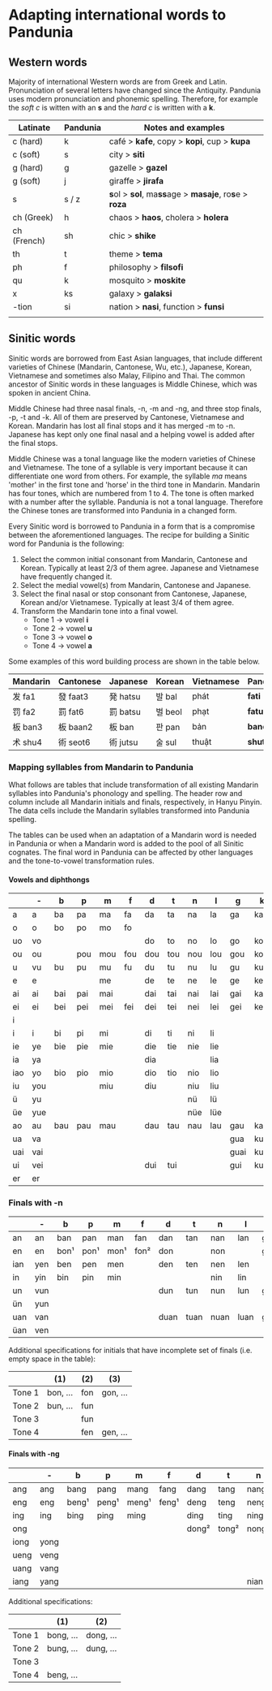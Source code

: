 # Adapting international words to Pandunia

## Western words

Majority of international Western words are from Greek and Latin.
Pronunciation of several letters have changed since the Antiquity.
Pandunia uses modern pronunciation and phonemic spelling.
Therefore, for example the _soft c_ is witten with an **s**
and the _hard c_ is written with a **k**.

| Latinate | Pandunia | Notes and examples |
|----------|----------|--------------------|
| c (hard) | k        | café > **kafe**, copy > **kopi**, cup > **kupa** |
| c (soft) | s        | city > **siti** |
| g (hard) | g        | gazelle > **gazel** |
| g (soft) | j        | giraffe > **jirafa** |
| s        | s / z    | **s**ol > **sol**, ma**ss**age > **masaje**, ro**s**e > **roza** |
| ch (Greek)| h       | chaos > **haos**, cholera > **holera** |
| ch (French) | sh    | chic > **shike** |
| th       | t        | theme > **tema** |
| ph       | f        | philosophy > **filsofi** |
| qu       | k        | mosquito > **moskite** |
| x        | ks       | galaxy > **galaksi** |
| -tion    | si       | nation > **nasi**, function > **funsi** |
|          |          | |


## Sinitic words

Sinitic words are borrowed from East Asian languages, that include
different varieties of Chinese (Mandarin, Cantonese, Wu, etc.),
Japanese, Korean, Vietnamese
and sometimes also Malay, Filipino and Thai.
The common ancestor of Sinitic words in these languages is Middle Chinese,
which was spoken in ancient China.

Middle Chinese had three nasal finals, -n, -m and -ng,
and three stop finals, -p, -t and -k.
All of them are preserved by Cantonese, Vietnamese and Korean.
Mandarin has lost all final stops and it has merged -m to -n.
Japanese has kept only one final nasal
and a helping vowel is added after the final stops.

Middle Chinese was a tonal language
like the modern varieties of Chinese and Vietnamese.
The tone of a syllable is very important because it can differentiate one word from others.
For example, the syllable _ma_ means 'mother' in the first tone and 'horse' in the third tone in Mandarin.
Mandarin has four tones, which are numbered from 1 to 4.
The tone is often marked with a number after the syllable.
Pandunia is not a tonal language.
Therefore the Chinese tones are transformed into Pandunia in a changed form.

Every Sinitic word is borrowed to Pandunia in a form that is a compromise between the aforementioned languages.
The recipe for building a Sinitic word for Pandunia is the following:

1. Select the common initial consonant from Mandarin, Cantonese and Korean.
   Typically at least 2/3 of them agree.
   Japanese and Vietnamese have frequently changed it.
2. Select the medial vowel(s) from Mandarin, Cantonese and Japanese.
3. Select the final nasal or stop consonant from Cantonese, Japanese, Korean and/or Vietnamese.
   Typically at least 3/4 of them agree.
4. Transform the Mandarin tone into a final vowel.
    - Tone 1 → vowel **i**
    - Tone 2 → vowel **u**
    - Tone 3 → vowel **o**
    - Tone 4 → vowel **a**

Some examples of this word building process are shown in the table below.

| Mandarin | Cantonese | Japanese | Korean    | Vietnamese | Pandunia  |
|----------|-----------|----------|-----------|------------|-----------|
| 发 fa1  | 發 faat3 | 発 hatsu | 발 bal  | phát  | **fati**  |
| 罚 fa2  | 罰 fat6  | 罰 batsu | 벌 beol | phạt  | **fatu**  |
| 板 ban3 | 板 baan2 | 板 ban   | 판 pan  | bản   | **bano**  |
| 术 shu4 | 術 seot6 | 術 jutsu | 술 sul  | thuật | **shuta** |


### Mapping syllables from Mandarin to Pandunia

What follows are tables that include transformation of all existing Mandarin syllables into Pandunia's phonology and spelling.
The header row and column include all Mandarin initials and finals, respectively, in Hanyu Pinyin.
The data cells include the Mandarin syllables transformed into Pandunia spelling.

The tables can be used when an adaptation of a Mandarin word is needed in Pandunia
or when a Mandarin word is added to the pool of all Sinitic cognates.
The final word in Pandunia can be affected by other languages and the tone-to-vowel transformation rules.

#### Vowels and diphthongs

|     | -   |  b  |  p  |  m  |  f  |  d  |  t  |  n  |  l  |  g  |  k  |  h  |j/zh |q/ch |x/sh |  r  |  z  |  c  |  s  |
|-----|-----|-----|-----|-----|-----|-----|-----|-----|-----|-----|-----|-----|-----|-----|-----|-----|-----|-----|-----|
| a   | a   | ba  | pa  | ma  | fa  | da  | ta  | na  | la  | ga  | ka  | ha  | ja  | cha | sha |     | za  | ca  | sa  |
| o   | o   | bo  | po  | mo  | fo  |     |     |     |     |     |     |     |     |     |     |     |     |     |     |
| uo  | vo  |     |     |     |     | do  | to  | no  | lo  | go  | ko  | ho  | jo  | cho | sho | ro  | zo  | co  | so  |
| ou  | ou  |     | pou | mou | fou | dou | tou | nou | lou | gou | kou | hou | jou |chou |shou | rou | zou | cou | sou |
| u   | vu  | bu  | pu  | mu  | fu  | du  | tu  | nu  | lu  | gu  | ku  | hu  | ju  | chu | shu | ru  | zu  | cu  | su  |
| e   | e   |     |     | me  |     | de  | te  | ne  | le  | ge  | ke  | he  | je  | che | she | re  | ze  | ce  | se  |
| ai  | ai  | bai | pai | mai |     | dai | tai | nai | lai | gai | kai | hai | jai | chai| shai|     | zai | cai | sai |
| ei  | ei  | bei | pei | mei | fei | dei | tei | nei | lei | gei | kei | hei | jei |     | shei|     | zei |     |     |
| i   |     |     |     |     |     |     |     |     |     |     |     |     | ji  | chi | shi | ri  | zi  | ci  | si  |
| i   | i   | bi  | pi  | mi  |     | di  | ti  | ni  | li  |     |     |     | ji  | qi  | shi |     |     |     |     |
| ie  | ye  | bie | pie | mie |     | die | tie | nie | lie |     |     |     | jie | chie| shie|     |     |     |     |
| ia  | ya  |     |     |     |     | dia |     |     | lia |     |     |     | jia | chia| shia|     |     |     |     |
| iao | yo  | bio | pio | mio |     | dio | tio | nio | lio |     |     |     | jio | chio| shio|     |     |     |     |
| iu  | you |     |     | miu |     | diu |     | niu | liu |     |     |     | jiu | chiu| shiu|     |     |     |     |
| ü   | yu  |     |     |     |     |     |     | nü  | lü  |     |     |     | ju  | qu  | xu  |     |     |     |     |
| üe  | yue |     |     |     |     |     |     | nüe | lüe |     |     |     | jue | que | xue |     |     |     |     |
| ao  | au  | bau | pau | mau |     | dau | tau | nau | lau | gau | kau | hau | jau | chau| shau| rau | zau | cau | sau |
| ua  | va  |     |     |     |     |     |     |     |     | gua | kua | hua | jua | chua| shua| rua |     |     |     |
| uai | vai |     |     |     |     |     |     |     |     |guai |kuai |huai | juai|chuai|shuai|     |     |     |     |
| ui  | vei |     |     |     |     | dui | tui |     |     | gui | kui | hui | jui |chui |shui | rui | zui | cui | sui |
| er  | er  |     |     |     |     |     |     |     |     |     |     |     |     |     |     |     |     |     |     |

### Finals with -n

|     | -   |  b  |  p  |  m  |  f  |  d  |  t  |  n  |  l  |  g  |  k  |  h  |j/zh |q/ch |x/sh |  r  |  z  |  c  |  s  |
|-----|-----|-----|-----|-----|-----|-----|-----|-----|-----|-----|-----|-----|-----|-----|-----|-----|-----|-----|-----|
| an  | an  | ban | pan | man | fan | dan | tan | nan | lan | gan | kan | han | jan |chan |shan | ran | zan | can | san |
| en  | en  | bon¹| pon¹| mon¹| fon²| don |     | non |     | gon³| kon³| hon³| jon |chon |shon | ren | zen | cen | sen |
| ian | yen | ben | pen | men |     | den | ten | nen | len |     |     |     | jen |chen |shen |     |     |     |     |
| in  | yin | bin | pin | min |     |     |     | nin | lin |     |     |     | jin |chin |shin |     |     |     |     |
| un  | vun |     |     |     |     | dun | tun | nun | lun | gun | kun | hun | jun |chun |shun | run | zun | cun | sun |
| ün  | yun |     |     |     |     |     |     |     |     |     |     |     | jun |chun |shun |     |     |     |     |
| uan | van |     |     |     |     |duan |tuan |nuan |luan |guan |kuan |huan |juan |chuan|shuan|ruan |zuan |cuan |suan |
| üan | ven |     |     |     |     |     |     |     |     |     |     |     |juen |chuen|shuen|     |     |     |     |

Additional specifications for initials that have incomplete set of finals (i.e. empty space in the table):

|        | (1)    | (2)  | (3)    |
|--------|--------|------|--------|
| Tone 1 | bon, … | fon  | gon, … |
| Tone 2 | bun, … | fun  |        |
| Tone 3 |        | fun  |        |
| Tone 4 |        | fen  | gen, … |


#### Finals with -ng

|     | -   |  b  |  p  |  m  |  f  |  d  |  t  |  n  |  l  |  g  |  k  |  h  |j/zh |q/ch |x/sh |  r  |  z  |  c  |  s  |
|-----|-----|-----|-----|-----|-----|-----|-----|-----|-----|-----|-----|-----|-----|-----|-----|-----|-----|-----|-----|
| ang | ang |bang |pang |mang |fang |dang |tang |nang |lang |gang |kang |hang |jang |chang|shang|rang |zang |cang |sang |
| eng | eng |beng¹|peng¹|meng¹|feng¹|deng |teng |neng |leng |geng |keng |heng |jeng |cheng|sheng|reng |zeng |ceng |seng |
| ing | ing |bing |ping |ming |     |ding |ting |ning |ling |     |     |     |jing |ching|shing|     |     |     |     |
| ong |     |     |     |     |     |dong²|tong²|nong²|long²|gong²|kong²|hong²|jung |chung|     |rong²|zong²|cong²|song²|
|iong |yong |     |     |     |     |     |     |     |     |     |     |     |jong |chong|shong|     |     |     |     |
|ueng |veng |     |     |     |     |     |     |     |     |     |     |     |     |     |     |     |     |     |     |
|uang |vang |     |     |     |     |     |     |     |     |guang|kuang|huang|juang|chuang|shuang|   |     |     |     |
|iang |yang |     |     |     |     |     |     |niang|liang|     |     |     |jiang|chiang|shiang|   |     |     |     |

Additional specifications:

|        | (1)     | (2)     |
|--------|---------|---------|
| Tone 1 | bong, … | dong, … |
| Tone 2 | bung, … | dung, … |
| Tone 3 |         |         |
| Tone 4 | beng, … |         |

